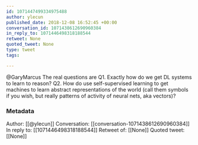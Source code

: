 ```yaml
---
id: 1071447499334975488
author: ylecun
published_date: 2018-12-08 16:52:45 +00:00
conversation_id: 1071438612690960384
in_reply_to: 1071446498318188544
retweet: None
quoted_tweet: None
type: tweet
tags:

---
```


@GaryMarcus The real questions are 
Q1. Exactly how do we get DL systems to learn to reason?
Q2. How do use self-supervised learning to get machines to learn abstract representations of the world (call them symbols if you wish, but really patterns of activity of neural nets, aka vectors)?

### Metadata

Author: [[@ylecun]]
Conversation: [[conversation-1071438612690960384]]
In reply to: [[1071446498318188544]]
Retweet of: [[None]]
Quoted tweet: [[None]]
